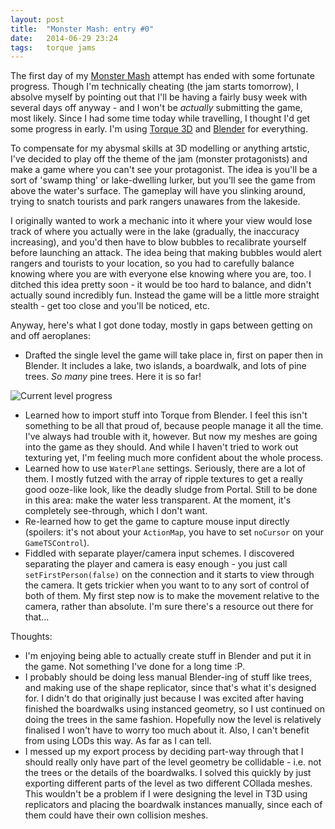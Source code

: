 ```yaml
---
layout: post
title:  "Monster Mash: entry #0"
date:   2014-06-29 23:24
tags:   torque jams
---
```


The first day of my [Monster Mash][] attempt has ended with some fortunate progress.
Though I'm technically cheating (the jam starts tomorrow), I absolve myself by pointing out that I'll be having a fairly busy week with several days off anyway - and I won't be _actually_ submitting the game, most likely.
Since I had some time today while travelling, I thought I'd get some progress in early.
I'm using [Torque 3D][] and [Blender][] for everything.

To compensate for my abysmal skills at 3D modelling or anything artstic, I've decided to play off the theme of the jam (monster protagonists) and make a game where you can't see your protagonist.
The idea is you'll be a sort of 'swamp thing' or lake-dwelling lurker, but you'll see the game from above the water's surface.
The gameplay will have you slinking around, trying to snatch tourists and park rangers unawares from the lakeside.

I originally wanted to work a mechanic into it where your view would lose track of where you actually were in the lake (gradually, the inaccuracy increasing), and you'd then have to blow bubbles to recalibrate yourself before launching an attack.
The idea being that making bubbles would alert rangers and tourists to your location, so you had to carefully balance knowing where you are with everyone else knowing where you are, too.
I ditched this idea pretty soon - it would be too hard to balance, and didn't actually sound incredibly fun.
Instead the game will be a little more straight stealth - get too close and you'll be noticed, etc.

Anyway, here's what I got done today, mostly in gaps between getting on and off aeroplanes:

 * Drafted the single level the game will take place in, first on paper then in Blender.
   It includes a lake, two islands, a boardwalk, and lots of pine trees.
   _So many_ pine trees.
	Here it is so far!

![Current level progress](http://i.imgur.com/YuYYyNf.png)

 * Learned how to import stuff into Torque from Blender.
   I feel this isn't something to be all that proud of, because people manage it all the time.
   I've always had trouble with it, however.
   But now my meshes are going into the game as they should.
   And while I haven't tried to work out texturing yet, I'm feeling much more confident about the whole process.
 * Learned how to use `WaterPlane` settings.
   Seriously, there are a lot of them.
   I mostly futzed with the array of ripple textures to get a really good ooze-like look, like the deadly sludge from Portal.
   Still to be done in this area: make the water less transparent.
   At the moment, it's completely see-through, which I don't want.
 * Re-learned how to get the game to capture mouse input directly (spoilers: it's not about your `ActionMap`, you have to set `noCursor` on your `GameTSControl`).
 * Fiddled with separate player/camera input schemes.
   I discovered separating the player and camera is easy enough - you just call `setFirstPerson(false)` on the connection and it starts to view through the camera.
   It gets trickier when you want to to any sort of control of both of them.
   My first step now is to make the movement relative to the camera, rather than absolute.
   I'm sure there's a resource out there for that...

Thoughts:

 * I'm enjoying being able to actually create stuff in Blender and put it in the game.
   Not something I've done for a long time :P.
 * I probably should be doing less manual Blender-ing of stuff like trees, and making use of the shape replicator, since that's what it's designed for.
   I didn't do that originally just because I was excited after having finished the boardwalks using instanced geometry, so I ust continued on doing the trees in the same fashion.
   Hopefully now the level is relatively finalised I won't have to worry too much about it.
   Also, I can't benefit from using LODs this way.
	As far as I can tell.
 * I messed up my export process by deciding part-way through that I should really only have part of the level geometry be collidable - i.e. not the trees or the details of the boardwalks.
   I solved this quickly by just exporting different parts of the level as two different COllada meshes.
   This wouldn't be a problem if I were designing the level in T3D using replicators and placing the boardwalk instances manually, since each of them could have their own collision meshes.

[Monster Mash]: http://itch.io/jams/monster-mash
[Torque 3D]: http://torque3d.org
[Blender]: http://www.blender.org/
